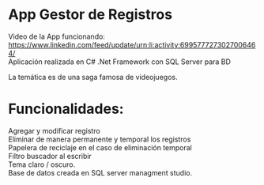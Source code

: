 # App Gestor de Registros
Video de la App funcionando: https://www.linkedin.com/feed/update/urn:li:activity:6995777273027006464/ <br>
Aplicación realizada en C# .Net Framework con SQL Server para BD

La temática es de una saga famosa de videojuegos.
# Funcionalidades:
Agregar y modificar registro <br>
Eliminar de manera permanente y temporal los registros <br>
Papelera de reciclaje en el caso de eliminación temporal <br>
Filtro buscador al escribir <br>
Tema claro / oscuro. <br>
Base de datos creada en SQL server managment studio.

